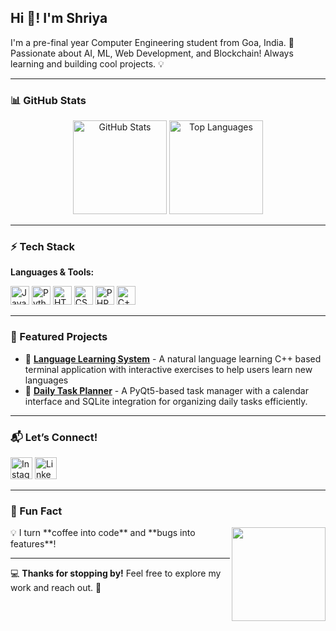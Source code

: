 <h2 align="left">Hi 👋! I'm Shriya</h2>

<p align="left">
I'm a pre-final year Computer Engineering student from Goa, India. 🚀  
Passionate about AI, ML, Web Development, and Blockchain!  
Always learning and building cool projects. 💡
</p>

---

### **📊 GitHub Stats**
<div align="center">
  <img src="https://github-readme-stats.vercel.app/api?username=shriya-kamat&show_icons=true&count_private=true&theme=dracula&hide_border=false&cache_seconds=1800" height="150" alt="GitHub Stats" />
  <img src="https://github-readme-stats.vercel.app/api/top-langs?username=shriya-kamat&layout=compact&langs_count=6&theme=dracula&hide_border=false&cache_seconds=1800" height="150" alt="Top Languages" />
</div>

---

### **⚡ Tech Stack**
<div align="left">
  <p><b>Languages & Tools:</b></p>
  <img src="https://cdn.jsdelivr.net/gh/devicons/devicon/icons/javascript/javascript-original.svg" height="30" alt="JavaScript" title="JavaScript" />
  <img src="https://cdn.jsdelivr.net/gh/devicons/devicon/icons/python/python-original.svg" height="30" alt="Python" title="Python" />
  <img src="https://cdn.jsdelivr.net/gh/devicons/devicon/icons/html5/html5-original.svg" height="30" alt="HTML5" title="HTML5" />
  <img src="https://cdn.jsdelivr.net/gh/devicons/devicon/icons/css3/css3-original.svg" height="30" alt="CSS3" title="CSS3" />
  <img src="https://cdn.jsdelivr.net/gh/devicons/devicon/icons/php/php-original.svg" height="30" alt="PHP" title="PHP" />
  <img src="https://cdn.jsdelivr.net/gh/devicons/devicon/icons/cplusplus/cplusplus-original.svg" height="30" alt="C++" title="C++" />
</div>

---

### **🚀 Featured Projects**
- 🔗 [**Language Learning System**](#) - A natural language learning  C++ based terminal application with interactive exercises to help users learn new languages
- 🔗 [**Daily Task Planner**](#) - A PyQt5-based task manager with a calendar interface and SQLite integration for organizing daily tasks efficiently.
  
---

### **📬 Let’s Connect!**
<div align="left">
  <a href="https://instagram.com/theweirdvoice_" target="_blank"><img src="https://img.shields.io/static/v1?message=Instagram&logo=instagram&label=&color=E4405F&logoColor=white&labelColor=&style=for-the-badge" height="35" alt="Instagram" /></a>
  <a href="https://www.linkedin.com/in/shriya-kamat" target="_blank"><img src="https://img.shields.io/static/v1?message=LinkedIn&logo=linkedin&label=&color=0077B5&logoColor=white&labelColor=&style=for-the-badge" height="35" alt="LinkedIn" /></a>
</div>

---

### **🎉 Fun Fact**
<img align="right" height="150" src="https://i.imgflip.com/65efzo.gif"  />
💡 I turn **coffee into code** and **bugs into features**!  

---

💻 **Thanks for stopping by!** Feel free to explore my work and reach out. 🚀
